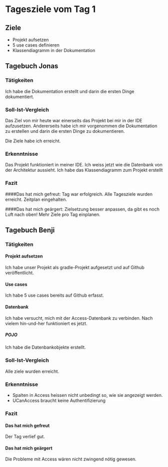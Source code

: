 # Tagesziele vom Tag 1

## Ziele

* Projekt aufsetzen
* 5 use cases definieren
* Klassendiagramm in der Dokumentation

## Tagebuch Jonas
### Tätigkeiten
Ich habe die Dokumentation erstellt und darin die ersten Dinge dokumentiert.

### Soll-Ist-Vergleich
Das Ziel von mir heute war einerseits das Projekt bei mir in der IDE aufzusetzen. Andererseits habe ich mir vorgenommen die Dokumentation zu erstellen und darin die ersten Dinge zu dokumentieren.

Die Ziele habe ich erreicht.
### Erkenntnisse
Das Projekt funktioniert in meiner IDE. Ich weiss jetzt wie die Datenbank von der Architektur aussieht. Ich habe das Klassendiagramm zum Projekt erstellt

### Fazit
####Das hat mich gefreut:
Tag war erfolgreich. Alle Tagesziele wurden erreicht. Zeitplan eingehalten. 

####Das hat mich geärgert:
Zielsetzung besser anpassen, da gibt es noch Luft nach oben! Mehr Ziele pro Tag einplanen.

## Tagebuch Benji
### Tätigkeiten
#### Projekt aufsetzen
Ich habe unser Projekt als gradle-Projekt aufgesetzt und auf Github veröffentlicht.

#### Use cases
Ich habe 5 use cases bereits auf Github erfasst.

#### Datenbank
Ich habe versucht, mich mit der Access-Datenbank zu verbinden. Nach vielem hin-und-her funktioniert es jetzt.

##### POJO
Ich habe die Datenbankobjekte erstellt. 

### Soll-Ist-Vergleich
Alle ziele wurden erreicht.

### Erkenntnisse
* Spalten in Access heissen nicht unbedingt so, wie sie angezeigt werden.
* UCanAccess braucht keine Authentifizierung

### Fazit
#### Das hat mich gefreut
Der Tag verlief gut.
#### Das hat mich geärgert
Die Probleme mit Access wären nicht zwingend nötig gewesen.
